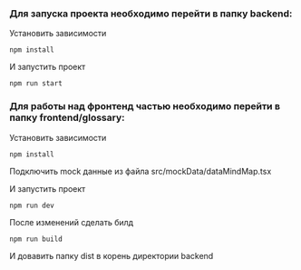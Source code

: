 ### Для запуска проекта необходимо перейти в папку backend:

Установить зависимости 
```
npm install
```

И запустить проект 
```
npm run start
```

### Для работы над фронтенд частью необходимо перейти в папку frontend/glossary:

Установить зависимости 
```
npm install
```
Подключить mock данные из файла src/mockData/dataMindMap.tsx

И запустить проект 
```
npm run dev
```
После изменений сделать билд
```
npm run build
```

И довавить папку dist в корень директории backend

